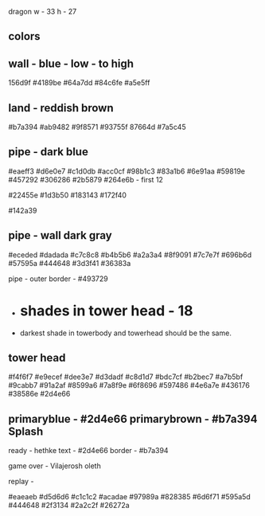 dragon
w - 33
h - 27

colors
---
wall - blue - low - to high
---
156d9f
#4189be
#64a7dd
#84c6fe
#a5e5ff


land - reddish brown
---
#b7a394
#ab9482
#9f8571
#93755f
87664d
#7a5c45


pipe - dark blue
---
#eaeff3
#d6e0e7
#c1d0db
#acc0cf
#98b1c3
#83a1b6
#6e91aa
#59819e
#457292
#306286
#2b5879
#264e6b - first 12

#22455e
#1d3b50
#183143
#172f40

#142a39

pipe - wall dark gray
---
#eceded
#dadada
#c7c8c8
#b4b5b6
#a2a3a4
#8f9091
#7c7e7f
#696b6d
#57595a
#444648
#3d3f41
#36383a

pipe - outer border - #493729

- # shades in tower head - 18
- darkest shade in towerbody and towerhead should be the same.



tower head
-----
#f4f6f7
#e9ecef
#dee3e7
#d3dadf
#c8d1d7
#bdc7cf
#b2bec7
#a7b5bf
#9cabb7
#91a2af
#8599a6
#7a8f9e
#6f8696
#597486
#4e6a7e
#436176
#38586e
#2d4e66


primaryblue - #2d4e66
primarybrown - #b7a394
Splash
----
ready - hethke
text - #2d4e66
border - #b7a394

game over - Vilajerosh oleth

replay - 







#eaeaeb
#d5d6d6
#c1c1c2
#acadae
#97989a
#828385
#6d6f71
#595a5d
#444648
#2f3134
#2a2c2f
#26272a
